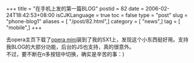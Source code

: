 +++
title = "在手机上发的第一篇BLOG"
postid = 82
date = 2006-02-24T18:42:53+08:00
isCJKLanguage = true
toc = false
type = "post"
slug = "phone-blog1"
aliases = [ "/post/82.html",]
category = [ "news",]
tag = [ "mobile",]
+++


去opera主页下载了[opera
mini](http://mini.opera.com)装到了我的SX1上，发现这个小东西挺好用。支持我BLOG的大部分功能，后台的JS也支持，真的很意外。  
不过，要不断在n多按钮中切换，确实是辛苦的事：)

